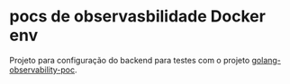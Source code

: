 # pocs de observasbilidade Docker env #

Projeto para configuração do backend para testes com o projeto
[golang-observability-poc](github.com/Eldius/golang-observability-poc.git).
